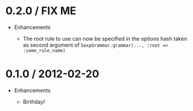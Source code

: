# 0.2.0 / FIX ME

* Enhancements

  * The root rule to use can now be specified in the options hash taken as second argument
    of `SexpGrammar.grammar(..., :root => :some_rule_name)`

# 0.1.0 / 2012-02-20

* Enhancements

  * Birthday!
